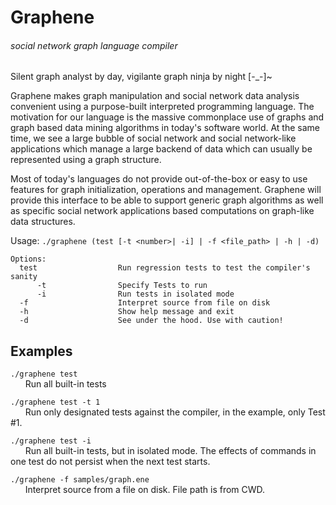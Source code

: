 # Graphene
###### social network graph language compiler
Silent graph analyst by day, vigilante graph ninja by night [-_-]~

Graphene makes graph manipulation and social network data analysis convenient using a purpose-built interpreted programming language.
The motivation for our language is the massive commonplace use of graphs and graph based data mining algorithms in today's
software world. At the same time, we see a large bubble of social network and social network-like applications which 
manage a large backend of data which can usually be represented using a graph structure.

Most of today's languages do not provide out-of-the-box or easy to use features for graph initialization, operations
and management. Graphene will provide this interface to be able to support generic graph algorithms as well as specific
social network applications based computations on graph-like data structures.

Usage: `./graphene (test [-t <number>| -i] | -f <file_path> | -h | -d)`

    Options:
      test                  Run regression tests to test the compiler's sanity
          -t                Specify Tests to run
          -i                Run tests in isolated mode
      -f                    Interpret source from file on disk
      -h                    Show help message and exit
      -d                    See under the hood. Use with caution!


## Examples
`./graphene test`
<br>&nbsp;&nbsp;&nbsp;&nbsp;&nbsp;&nbsp;Run all built-in tests

`./graphene test -t 1`
<br>&nbsp;&nbsp;&nbsp;&nbsp;&nbsp;&nbsp;Run only designated tests against the compiler, in the example, only Test #1.

`./graphene test -i`
<br>&nbsp;&nbsp;&nbsp;&nbsp;&nbsp;&nbsp;Run all built-in tests, but in isolated mode. The effects of commands in one test do not persist when the next test starts.

`./graphene -f samples/graph.ene`
<br>&nbsp;&nbsp;&nbsp;&nbsp;&nbsp;&nbsp;Interpret source from a file on disk. File path is from CWD.
